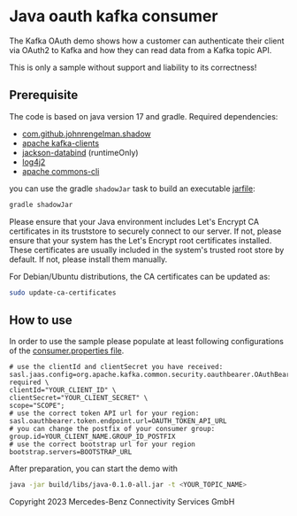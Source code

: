 Java oauth kafka consumer
===================

The Kafka OAuth demo shows how a customer can authenticate their client via OAuth2 to Kafka and how they can read data
from a Kafka topic API.

This is only a sample without support and liability to its correctness!

Prerequisite
------------

The code is based on java version 17 and gradle. Required dependencies:

* [com.github.johnrengelman.shadow](https://github.com/johnrengelman/shadow)
* [apache kafka-clients](https://kafka.apache.org/documentation/)
* [jackson-databind](https://mvnrepository.com/artifact/com.fasterxml.jackson.core/jackson-databind) (runtimeOnly)
* [log4j2](https://logging.apache.org/log4j/2.x/)
* [apache commons-cli](https://commons.apache.org/proper/commons-cli/index.html)

you can use the gradle `shadowJar` task to build an executable [jarfile](build/libs/java-0.1.0-all.jar):

```bash
gradle shadowJar
```

Please ensure that your Java environment includes Let's Encrypt CA certificates in its truststore to securely connect
to our server. If not, please ensure that your system has the Let's Encrypt root certificates installed. These
certificates are usually included in the system's trusted root store by default. If not, please install them manually.

For Debian/Ubuntu distributions, the CA certificates can be updated as:
```bash
sudo update-ca-certificates
```

How to use
----------

In order to use the sample please populate at least following configurations of the [consumer.properties file](consumer.properties).

```properties
# use the clientId and clientSecret you have received:
sasl.jaas.config=org.apache.kafka.common.security.oauthbearer.OAuthBearerLoginModule required \
clientId="YOUR_CLIENT_ID" \
clientSecret="YOUR_CLIENT_SECRET" \
scope="SCOPE";
# use the correct token API url for your region:
sasl.oauthbearer.token.endpoint.url=OAUTH_TOKEN_API_URL
# you can change the postfix of your consumer group:
group.id=YOUR_CLIENT_NAME.GROUP_ID_POSTFIX
# use the correct bootstrap url for your region
bootstrap.servers=BOOTSTRAP_URL
```

After preparation, you can start the demo with

```bash
java -jar build/libs/java-0.1.0-all.jar -t <YOUR_TOPIC_NAME>
```

Copyright 2023 Mercedes-Benz Connectivity Services GmbH
